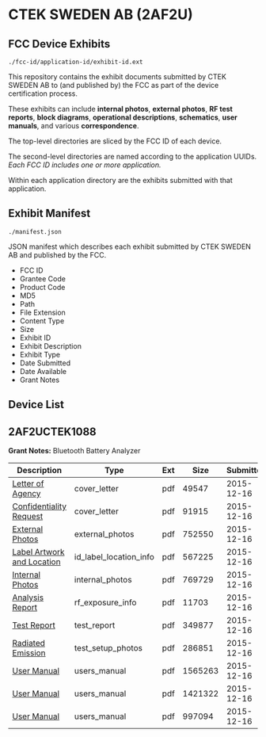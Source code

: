 # CTEK SWEDEN AB (2AF2U)
## FCC Device Exhibits

```
./fcc-id/application-id/exhibit-id.ext
```

This repository contains the exhibit documents submitted by CTEK SWEDEN AB to (and published by) the FCC as part of the device certification process.

These exhibits can include **internal photos**, **external photos**, **RF test reports**, **block diagrams**, **operational descriptions**, **schematics**, **user manuals**, and various **correspondence**.

The top-level directories are sliced by the FCC ID of each device.

The second-level directories are named according to the application UUIDs. *Each FCC ID includes one or more application.*

Within each application directory are the exhibits submitted with that application. 

## Exhibit Manifest

```
./manifest.json
```

JSON manifest which describes each exhibit submitted by CTEK SWEDEN AB and published by the FCC.

- FCC ID
- Grantee Code
- Product Code
- MD5
- Path
- File Extension
- Content Type
- Size
- Exhibit ID
- Exhibit Description
- Exhibit Type
- Date Submitted
- Date Available
- Grant Notes

## Device List
## 2AF2UCTEK1088
**Grant Notes:** Bluetooth Battery Analyzer

| Description | Type | Ext | Size | Submitted | Available |
| ----------- | ---- | --- | ---- | --------- | --------- |
| [Letter of Agency](2AF2UCTEK1088/13cece5dfba5892d10bb0a8e6daa3bc5/2844624.pdf) | cover_letter | pdf | 49547 | 2015-12-16 | 2015-12-16 |
| [Confidentiality Request](2AF2UCTEK1088/13cece5dfba5892d10bb0a8e6daa3bc5/2844625.pdf) | cover_letter | pdf | 91915 | 2015-12-16 | 2015-12-16 |
| [External Photos](2AF2UCTEK1088/13cece5dfba5892d10bb0a8e6daa3bc5/2844634.pdf) | external_photos | pdf | 752550 | 2015-12-16 | 2015-12-16 |
| [Label Artwork and Location](2AF2UCTEK1088/13cece5dfba5892d10bb0a8e6daa3bc5/2844635.pdf) | id_label_location_info | pdf | 567225 | 2015-12-16 | 2015-12-16 |
| [Internal Photos](2AF2UCTEK1088/13cece5dfba5892d10bb0a8e6daa3bc5/2844636.pdf) | internal_photos | pdf | 769729 | 2015-12-16 | 2015-12-16 |
| [Analysis Report](2AF2UCTEK1088/13cece5dfba5892d10bb0a8e6daa3bc5/2844649.pdf) | rf_exposure_info | pdf | 11703 | 2015-12-16 | 2015-12-16 |
| [Test Report](2AF2UCTEK1088/13cece5dfba5892d10bb0a8e6daa3bc5/2844632.pdf) | test_report | pdf | 349877 | 2015-12-16 | 2015-12-16 |
| [Radiated Emission](2AF2UCTEK1088/13cece5dfba5892d10bb0a8e6daa3bc5/2844633.pdf) | test_setup_photos | pdf | 286851 | 2015-12-16 | 2015-12-16 |
| [User Manual](2AF2UCTEK1088/13cece5dfba5892d10bb0a8e6daa3bc5/2844626.pdf) | users_manual | pdf | 1565263 | 2015-12-16 | 2015-12-16 |
| [User Manual](2AF2UCTEK1088/13cece5dfba5892d10bb0a8e6daa3bc5/2844627.pdf) | users_manual | pdf | 1421322 | 2015-12-16 | 2015-12-16 |
| [User Manual](2AF2UCTEK1088/13cece5dfba5892d10bb0a8e6daa3bc5/2844628.pdf) | users_manual | pdf | 997094 | 2015-12-16 | 2015-12-16 |
